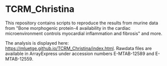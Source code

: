 # TCRM_Christina

This repository contains scripts to reproduce the results from murine data from "Bone morphogenic protein-4 availability in the cardiac microenvironment controls myocardial inflammation and fibrosis" and more.

The analysis is displayed here: https://mluetge.github.io/TCRM_Christina/index.html.
Rawdata files are available in ArrayExpress under accession numbers E-MTAB-12589 and E-MTAB-12559.
